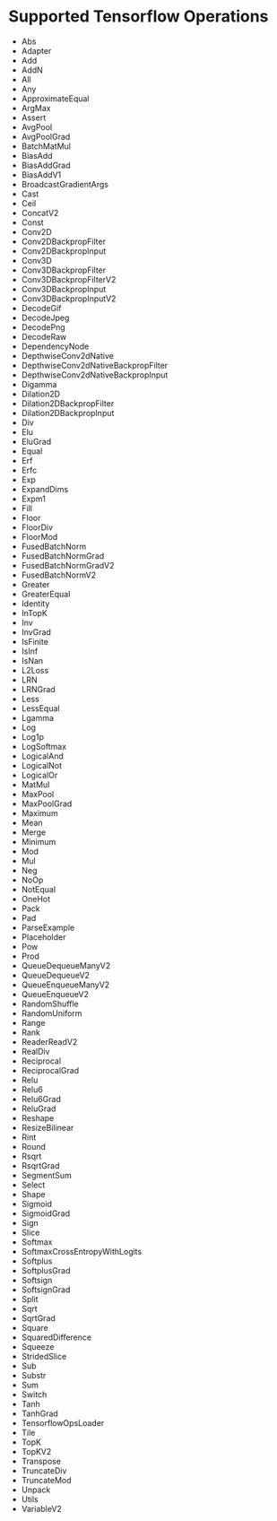 # Supported Tensorflow Operations

* Abs
* Adapter
* Add
* AddN
* All
* Any
* ApproximateEqual
* ArgMax
* Assert
* AvgPool
* AvgPoolGrad
* BatchMatMul
* BiasAdd
* BiasAddGrad
* BiasAddV1
* BroadcastGradientArgs
* Cast
* Ceil
* ConcatV2
* Const
* Conv2D
* Conv2DBackpropFilter
* Conv2DBackpropInput
* Conv3D
* Conv3DBackpropFilter
* Conv3DBackpropFilterV2
* Conv3DBackpropInput
* Conv3DBackpropInputV2
* DecodeGif
* DecodeJpeg
* DecodePng
* DecodeRaw
* DependencyNode
* DepthwiseConv2dNative
* DepthwiseConv2dNativeBackpropFilter
* DepthwiseConv2dNativeBackpropInput
* Digamma
* Dilation2D
* Dilation2DBackpropFilter
* Dilation2DBackpropInput
* Div
* Elu
* EluGrad
* Equal
* Erf
* Erfc
* Exp
* ExpandDims
* Expm1
* Fill
* Floor
* FloorDiv
* FloorMod
* FusedBatchNorm
* FusedBatchNormGrad
* FusedBatchNormGradV2
* FusedBatchNormV2
* Greater
* GreaterEqual
* Identity
* InTopK
* Inv
* InvGrad
* IsFinite
* IsInf
* IsNan
* L2Loss
* LRN
* LRNGrad
* Less
* LessEqual
* Lgamma
* Log
* Log1p
* LogSoftmax
* LogicalAnd
* LogicalNot
* LogicalOr
* MatMul
* MaxPool
* MaxPoolGrad
* Maximum
* Mean
* Merge
* Minimum
* Mod
* Mul
* Neg
* NoOp
* NotEqual
* OneHot
* Pack
* Pad
* ParseExample
* Placeholder
* Pow
* Prod
* QueueDequeueManyV2
* QueueDequeueV2
* QueueEnqueueManyV2
* QueueEnqueueV2
* RandomShuffle
* RandomUniform
* Range
* Rank
* ReaderReadV2
* RealDiv
* Reciprocal
* ReciprocalGrad
* Relu
* Relu6
* Relu6Grad
* ReluGrad
* Reshape
* ResizeBilinear
* Rint
* Round
* Rsqrt
* RsqrtGrad
* SegmentSum
* Select
* Shape
* Sigmoid
* SigmoidGrad
* Sign
* Slice
* Softmax
* SoftmaxCrossEntropyWithLogits
* Softplus
* SoftplusGrad
* Softsign
* SoftsignGrad
* Split
* Sqrt
* SqrtGrad
* Square
* SquaredDifference
* Squeeze
* StridedSlice
* Sub
* Substr
* Sum
* Switch
* Tanh
* TanhGrad
* TensorflowOpsLoader
* Tile
* TopK
* TopKV2
* Transpose
* TruncateDiv
* TruncateMod
* Unpack
* Utils
* VariableV2
